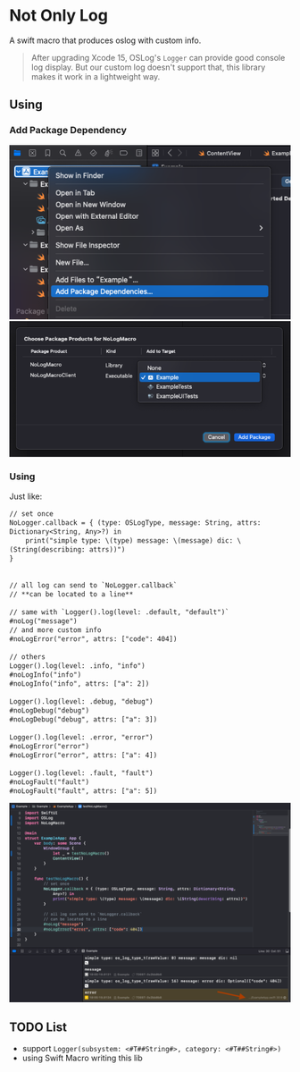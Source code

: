 # **Not Only Log**

A swift macro that produces oslog with custom info.

> After upgrading Xcode 15, OSLog's `Logger` can provide good console log display. But our custom log doesn't support that, this library makes it work in a lightweight way.

## Using

### Add Package Dependency

![img](img/example1.png)
![img](img/example2.png)

### Using

Just like:

```
// set once
NoLogger.callback = { (type: OSLogType, message: String, attrs: Dictionary<String, Any>?) in
    print("simple type: \(type) message: \(message) dic: \(String(describing: attrs))")
}


// all log can send to `NoLogger.callback`
// **can be located to a line**

// same with `Logger().log(level: .default, "default")`
#noLog("message")
// and more custom info
#noLogError("error", attrs: ["code": 404])

// others
Logger().log(level: .info, "info")
#noLogInfo("info")
#noLogInfo("info", attrs: ["a": 2])

Logger().log(level: .debug, "debug")
#noLogDebug("debug")
#noLogDebug("debug", attrs: ["a": 3])

Logger().log(level: .error, "error")
#noLogError("error")
#noLogError("error", attrs: ["a": 4])

Logger().log(level: .fault, "fault")
#noLogFault("fault")
#noLogFault("fault", attrs: ["a": 5])
```

![img](img/example3.png)

## TODO List

- support `Logger(subsystem: <#T##String#>, category: <#T##String#>)`
- using Swift Macro writing this lib